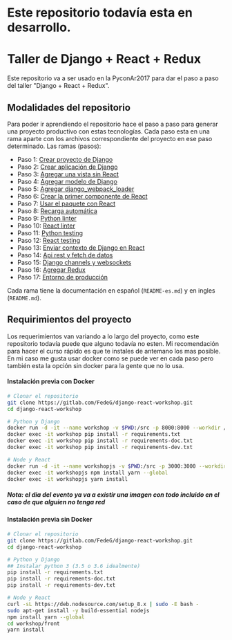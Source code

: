 # Este repositorio todavía esta en desarrollo.

# Taller de Django + React + Redux
Este repositorio va a ser usado en la PyconAr2017 para dar el paso a paso del taller
"Django + React + Redux".

## Modalidades del repositorio
Para poder ir aprendiendo el repositorio hace el paso a paso para generar una
proyecto productivo con estas tecnologías.
Cada paso esta en una rama aparte con los archivos correspondiente del proyecto
en ese paso determinado.
Las ramas (pasos):
- Paso 1: [Crear proyecto de Django](/es/step1_create_project)
- Paso 2: [Crear aplicación de Django](/es/step2_create_django_app)
- Paso 3: [Agregar una vista sin React](/es/step3_add_non_react_views)
- Paso 4: [Agregar modelo de Django](/es/step4_add_django_models)
- Paso 5: [Agregar django_webpack_loader](/es/step5_add_django_webpack_loader)
- Paso 6: [Crear la primer componente de React](/es/step6_create_first_react_component)
- Paso 7: [Usar el paquete con React](/es/step7_use_the_bundle)
- Paso 8: [Recarga automática](/es/step8_hot_reloading)
- Paso 9: [Python linter](/es/step9_python_linter)
- Paso 10: [React linter](/es/step10_react_linter)
- Paso 11: [Python testing](/es/step11_python_testing)
- Paso 12: [React testing](/es/step12_react_testing)
- Paso 13: [Enviar contexto de Django en React](/es/step13_django_context_in_react)
- Paso 14: [Api rest y fetch de datos](/es/step14_api_rest)
- Paso 15: [Django channels y websockets](/es/step15_websockets_and_channels)
- Paso 16: [Agregar Redux](/es/step16_add_redux)
- Paso 17: [Entorno de producción](/es/step17_going_to_production)

Cada rama tiene la documentación en español (`README-es.md`) y en ingles (`README.md`).

## Requirimientos del proyecto
Los requerimientos van variando a lo largo del proyecto, como este repositorio todavía
puede que alguno todavía no esten.
Mi recomendación para hacer el curso rápido es que te instales de antemano los mas posible.
En mi caso me gusta usar docker como se puede ver en cada paso pero también esta la
opción sin docker para la gente que no lo usa.

#### Instalación previa con Docker
```bash
# Clonar el repositorio
git clone https://gitlab.com/FedeG/django-react-workshop.git
cd django-react-workshop

# Python y Django
docker run -d -it --name workshop -v $PWD:/src -p 8000:8000 --workdir /src python:3.6 bash
docker exec -it workshop pip install -r requirements.txt
docker exec -it workshop pip install -r requirements-doc.txt
docker exec -it workshop pip install -r requirements-dev.txt

# Node y React
docker run -d -it --name workshopjs -v $PWD:/src -p 3000:3000 --workdir /src/workshop/front node:8 bash
docker exec -it workshopjs npm install yarn --global
docker exec -it workshopjs yarn install
```
##### Nota: el dia del evento ya va a existir una imagen con todo incluido en el caso de que alguien no tenga red

#### Instalación previa sin Docker
```bash
# Clonar el repositorio
git clone https://gitlab.com/FedeG/django-react-workshop.git
cd django-react-workshop

# Python y Django
## Instalar python 3 (3.5 o 3.6 idealmente)
pip install -r requirements.txt
pip install -r requirements-doc.txt
pip install -r requirements-dev.txt

# Node y React
curl -sL https://deb.nodesource.com/setup_8.x | sudo -E bash -
sudo apt-get install -y build-essential nodejs
npm install yarn --global
cd workshop/front
yarn install
```
